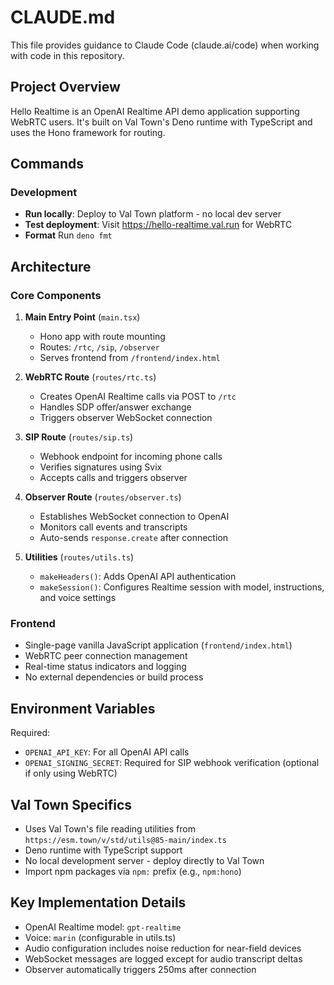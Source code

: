# CLAUDE.md

This file provides guidance to Claude Code (claude.ai/code) when working with
code in this repository.

## Project Overview

Hello Realtime is an OpenAI Realtime API demo application supporting WebRTC
users. It's built on Val Town's Deno runtime with TypeScript and uses the Hono
framework for routing.

## Commands

### Development

- **Run locally**: Deploy to Val Town platform - no local dev server
- **Test deployment**: Visit https://hello-realtime.val.run for WebRTC
- **Format** Run `deno fmt`

## Architecture

### Core Components

1. **Main Entry Point** (`main.tsx`)
   - Hono app with route mounting
   - Routes: `/rtc`, `/sip`, `/observer`
   - Serves frontend from `/frontend/index.html`

2. **WebRTC Route** (`routes/rtc.ts`)
   - Creates OpenAI Realtime calls via POST to `/rtc`
   - Handles SDP offer/answer exchange
   - Triggers observer WebSocket connection

3. **SIP Route** (`routes/sip.ts`)
   - Webhook endpoint for incoming phone calls
   - Verifies signatures using Svix
   - Accepts calls and triggers observer

4. **Observer Route** (`routes/observer.ts`)
   - Establishes WebSocket connection to OpenAI
   - Monitors call events and transcripts
   - Auto-sends `response.create` after connection

5. **Utilities** (`routes/utils.ts`)
   - `makeHeaders()`: Adds OpenAI API authentication
   - `makeSession()`: Configures Realtime session with model, instructions, and
     voice settings

### Frontend

- Single-page vanilla JavaScript application (`frontend/index.html`)
- WebRTC peer connection management
- Real-time status indicators and logging
- No external dependencies or build process

## Environment Variables

Required:

- `OPENAI_API_KEY`: For all OpenAI API calls
- `OPENAI_SIGNING_SECRET`: Required for SIP webhook verification (optional if
  only using WebRTC)

## Val Town Specifics

- Uses Val Town's file reading utilities from
  `https://esm.town/v/std/utils@85-main/index.ts`
- Deno runtime with TypeScript support
- No local development server - deploy directly to Val Town
- Import npm packages via `npm:` prefix (e.g., `npm:hono`)

## Key Implementation Details

- OpenAI Realtime model: `gpt-realtime`
- Voice: `marin` (configurable in utils.ts)
- Audio configuration includes noise reduction for near-field devices
- WebSocket messages are logged except for audio transcript deltas
- Observer automatically triggers 250ms after connection
